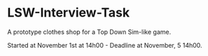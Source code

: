 # LSW-Interview-Task
A prototype clothes shop for a Top Down Sim-like game.

Started at November 1st at 14h00 - Deadline at November, 5 14h00.
